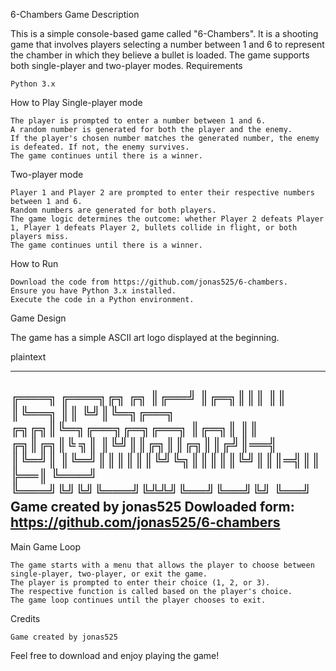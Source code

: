 6-Chambers Game
Description

This is a simple console-based game called "6-Chambers". It is a shooting game that involves players selecting a number between 1 and 6 to represent the chamber in which they believe a bullet is loaded. The game supports both single-player and two-player modes.
Requirements

    Python 3.x

How to Play
Single-player mode

    The player is prompted to enter a number between 1 and 6.
    A random number is generated for both the player and the enemy.
    If the player's chosen number matches the generated number, the enemy is defeated. If not, the enemy survives.
    The game continues until there is a winner.

Two-player mode

    Player 1 and Player 2 are prompted to enter their respective numbers between 1 and 6.
    Random numbers are generated for both players.
    The game logic determines the outcome: whether Player 2 defeats Player 1, Player 1 defeats Player 2, bullets collide in flight, or both players miss.
    The game continues until there is a winner.

How to Run

    Download the code from https://github.com/jonas525/6-chambers.
    Ensure you have Python 3.x installed.
    Execute the code in a Python environment.

Game Design

The game has a simple ASCII art logo displayed at the beginning.

plaintext

------------------------------------------------------
╔═══╗    ╔═══╗╔╗           ╔╗
║╔══╝    ║╔═╗║║║           ║║
║╚══╗    ║║ ╚╝║╚═╗╔══╗ ╔╗╔╗║╚═╗╔══╗╔═╗╔══╗
║╔═╗║    ║║ ╔╗║╔╗║╚ ╗║ ║╚╝║║╔╗║║╔╗║║╔╝║══╣
║╚═╝║    ║╚═╝║║║║║║╚╝╚╗║║║║║╚╝║║║═╣║║ ╠══║
╚═══╝    ╚═══╝╚╝╚╝╚═══╝╚╩╩╝╚══╝╚══╝╚╝ ╚══╝
Game created by jonas525
Dowloaded form: https://github.com/jonas525/6-chambers
------------------------------------------------------

Main Game Loop

    The game starts with a menu that allows the player to choose between single-player, two-player, or exit the game.
    The player is prompted to enter their choice (1, 2, or 3).
    The respective function is called based on the player's choice.
    The game loop continues until the player chooses to exit.

Credits

    Game created by jonas525

Feel free to download and enjoy playing the game!
